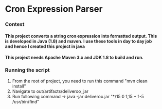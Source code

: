 # Cron Expression Parser

### Context
#### This project converts a string cron expression into formatted output. This is developed in Java (1.8) and maven. I use these tools in day to day job and hence I created this project in java
#### This project needs Apache Maven 3.x and JDK 1.8 to build and run.

### Running the script
1. From the root of project, you need to run this command "mvn clean install"
2. Navigate to out/artifacts/deliveroo_jar
3. Run following command ->  java -jar deliveroo.jar "*/15 0 1,15 * 1-5 /usr/bin/find"


